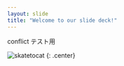 ```yaml
---
layout: slide
title: "Welcome to our slide deck!"
---
```


conflict テスト用

![skatetocat](https://octodex.github.com/images/skatetocat.png)
{: .center}
